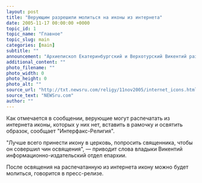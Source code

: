```yaml
---
layout: post
title: "Верующим разрешили молиться на иконы из интернета"
date: 2005-11-17 00:00:00 +0000
topic_id: 1
topic_name: "Главное"
topic_slug: main
categories: [main]
subtitle: ""
announcement: "Архиепископ Екатеринбургский и Верхотурский Викентий разрешил верующим молиться на иконы из интернета, сообщает информационно-издательский отдел Екатеринбургской епархии."
additional_content: ""
photo_filename: ""
photo_width: 0
photo_height: 0
photo_alt: ""
source_url: "http://txt.newsru.com/religy/11nov2005/internet_icons.html"
source_text: "NEWSru.com"
author: ""
---
```

Как отмечается в сообщении, верующие могут распечатать из интернета иконы, которых у них нет, вставить в рамочку и освятить образок, сообщает "Интерфакс-Религия".

"Лучше всего принести икону в церковь, попросить священника, чтобы он совершил чин освящения", &mdash; приводит слова владыки Викентий информационно-издательский отдел епархии.

После освящения на распечатанную из интернета икону можно будет молиться, говорится в пресс-релизе.
